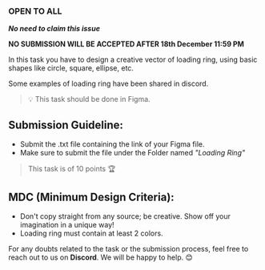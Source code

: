 ### **OPEN TO ALL**

***No need to claim this issue***

**NO SUBMISSION WILL BE ACCEPTED AFTER 18th December 11:59 PM**

In this task you have to design a creative vector of loading ring, using basic shapes like circle, square, ellipse, etc. 

Some examples of loading ring have been shared in discord.

> 💡 This task should be done in Figma.
> 

## **Submission Guideline:**

- Submit the .txt file containing the link of your Figma file.
- Make sure to submit the file under the Folder named *"Loading Ring"*

> This task is of 10 points 🏆
> 

## **MDC (Minimum Design Criteria):**

- Don't copy straight from any source; be creative. Show off your imagination in a unique way!
- Loading ring must contain at least 2 colors.

For any  doubts related to the task or the submission process, feel free to reach out to us on **Discord**. We will be happy to help. 😊
